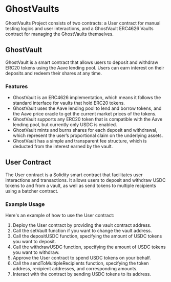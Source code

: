 # GhostVaults

GhostVaults Project consists of two contracts: a User contract for manual testing logics and user interactions, and a GhostVault ERC4626 Vaults contract for managing the GhostVaults themselves.

## GhostVault
GhostVault is a smart contract that allows users to deposit and withdraw ERC20 tokens using the Aave lending pool. Users can earn interest on their deposits and redeem their shares at any time.

### Features
- GhostVault is an ERC4626 implementation, which means it follows the standard interface for vaults that hold ERC20 tokens.
- GhostVault uses the Aave lending pool to lend and borrow tokens, and the Aave price oracle to get the current market prices of the tokens.
- GhostVault supports any ERC20 token that is compatible with the Aave lending pool, but currently only USDC is enabled.
- GhostVault mints and burns shares for each deposit and withdrawal, which represent the user’s proportional claim on the underlying assets.
- GhostVault has a simple and transparent fee structure, which is deducted from the interest earned by the vault.






## User Contract
The User contract is a Solidity smart contract that facilitates user interactions and transactions. It allows users to deposit and withdraw USDC tokens to and from a vault, as well as send tokens to multiple recipients using a batcher contract.

### Example Usage
Here's an example of how to use the User contract:

1. Deploy the User contract by providing the vault contract address.
2. Call the setVault function if you want to change the vault address.
3. Call the depositUSDC function, specifying the amount of USDC tokens you want to deposit.
4. Call the withdrawUSDC function, specifying the amount of USDC tokens you want to withdraw.
5. Approve the User contract to spend USDC tokens on your behalf.
6. Call the sendToMultipleRecipients function, specifying the token address, recipient addresses, and corresponding amounts.
7. Interact with the contract by sending USDC tokens to its address.

